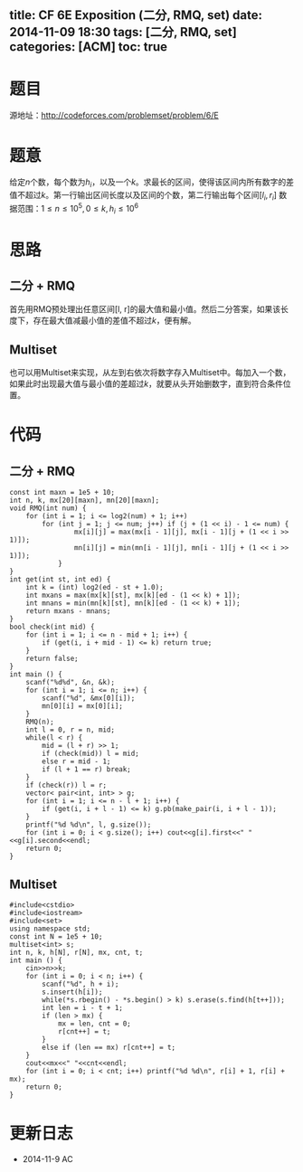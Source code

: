 title: CF 6E Exposition (二分, RMQ, set)
date: 2014-11-09 18:30
tags: [二分, RMQ, set]
categories: [ACM]
toc: true
---
# 题目
源地址：http://codeforces.com/problemset/problem/6/E

# 题意
给定$n$个数，每个数为$h_i$，以及一个$k$。求最长的区间，使得该区间内所有数字的差值不超过$k$。第一行输出区间长度以及区间的个数，第二行输出每个区间$[l_i, r_i]$
数据范围：$1{\leq}n{\leq}10^5, 0{\leq}k, h_i{\leq}10^6$

# 思路
## 二分 + RMQ
首先用RMQ预处理出任意区间[l, r]的最大值和最小值。然后二分答案，如果该长度下，存在最大值减最小值的差值不超过$k$，便有解。

## Multiset
也可以用Multiset来实现，从左到右依次将数字存入Multiset中。每加入一个数，如果此时出现最大值与最小值的差超过$k$，就要从头开始删数字，直到符合条件位置。

<!-- more -->
# 代码
## 二分 + RMQ
```
const int maxn = 1e5 + 10;
int n, k, mx[20][maxn], mn[20][maxn];
void RMQ(int num) {
    for (int i = 1; i <= log2(num) + 1; i++)
        for (int j = 1; j <= num; j++) if (j + (1 << i) - 1 <= num) {
                mx[i][j] = max(mx[i - 1][j], mx[i - 1][j + (1 << i >> 1)]);
                mn[i][j] = min(mn[i - 1][j], mn[i - 1][j + (1 << i >> 1)]);
            }
}
int get(int st, int ed) {
    int k = (int) log2(ed - st + 1.0);
    int mxans = max(mx[k][st], mx[k][ed - (1 << k) + 1]);
    int mnans = min(mn[k][st], mn[k][ed - (1 << k) + 1]);
    return mxans - mnans;
}
bool check(int mid) {
    for (int i = 1; i <= n - mid + 1; i++) {
        if (get(i, i + mid - 1) <= k) return true;
    }
    return false;
}
int main () {
    scanf("%d%d", &n, &k);
    for (int i = 1; i <= n; i++) {
        scanf("%d", &mx[0][i]);
        mn[0][i] = mx[0][i];
    }
    RMQ(n);
    int l = 0, r = n, mid;
    while(l < r) {
        mid = (l + r) >> 1;
        if (check(mid)) l = mid;
        else r = mid - 1;
        if (l + 1 == r) break;
    }
    if (check(r)) l = r;
    vector< pair<int, int> > g;
    for (int i = 1; i <= n - l + 1; i++) {
        if (get(i, i + l - 1) <= k) g.pb(make_pair(i, i + l - 1));
    }
    printf("%d %d\n", l, g.size());
    for (int i = 0; i < g.size(); i++) cout<<g[i].first<<" "<<g[i].second<<endl;
    return 0;
}
```

## Multiset
```
#include<cstdio>
#include<iostream>
#include<set>
using namespace std;
const int N = 1e5 + 10;
multiset<int> s;
int n, k, h[N], r[N], mx, cnt, t;
int main () {
    cin>>n>>k;
    for (int i = 0; i < n; i++) {
        scanf("%d", h + i);
        s.insert(h[i]);
        while(*s.rbegin() - *s.begin() > k) s.erase(s.find(h[t++]));
        int len = i - t + 1;
        if (len > mx) {
            mx = len, cnt = 0;
            r[cnt++] = t;
        }
        else if (len == mx) r[cnt++] = t;
    }
    cout<<mx<<" "<<cnt<<endl;
    for (int i = 0; i < cnt; i++) printf("%d %d\n", r[i] + 1, r[i] + mx);
    return 0;
}
```

# 更新日志
- 2014-11-9 AC
